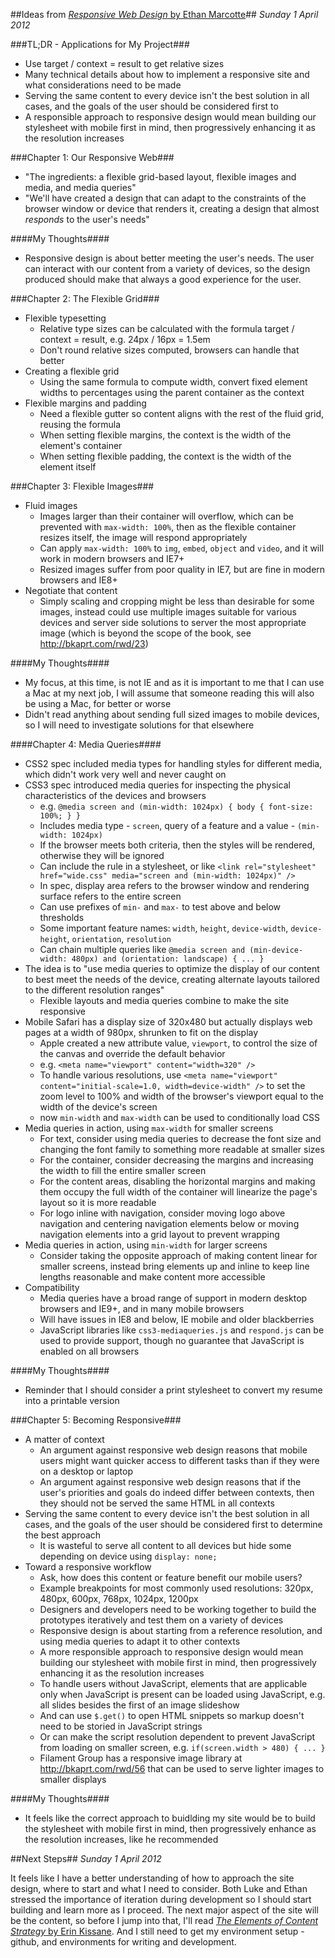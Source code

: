 ##Ideas from [*Responsive Web Design* by Ethan Marcotte](http://www.abookapart.com/products/responsive-web-design)##
*Sunday 1 April 2012*

###TL;DR - Applications for My Project###

* Use target / context = result to get relative sizes
* Many technical details about how to implement a responsive site and what considerations need to be made
* Serving the same content to every device isn't the best solution in all cases, and the goals of the user should be considered first to
* A responsible approach to responsive design would mean building our stylesheet with mobile first in mind, then progressively enhancing it as the resolution increases

###Chapter 1: Our Responsive Web###

* "The ingredients: a flexible grid-based layout, flexible images and media, and media queries"
* "We'll have created a design that can adapt to the constraints of the browser window or device that renders it, creating a design that almost *responds* to the user's needs"

####My Thoughts####

* Responsive design is about better meeting the user's needs.  The user can interact with our content from a variety of devices, so the design produced should make that always a good experience for the user.

###Chapter 2: The Flexible Grid###

* Flexible typesetting
    * Relative type sizes can be calculated with the formula target / context = result, e.g. 24px / 16px = 1.5em
    * Don't round relative sizes computed, browsers can handle that better
* Creating a flexible grid
    * Using the same formula to compute width, convert fixed element widths to percentages using the parent container as the context
* Flexible margins and padding
    * Need a flexible gutter so content aligns with the rest of the fluid grid, reusing the formula
    * When setting flexible margins, the context is the width of the element's container
    * When setting flexible padding, the context is the width of the element itself

###Chapter 3: Flexible Images###

* Fluid images
    * Images larger than their container will overflow, which can be prevented with `max-width: 100%`, then as the flexible container resizes itself, the image will respond appropriately
    * Can apply `max-width: 100%` to `img`, `embed`, `object` and `video`, and it will work in modern browsers and IE7+
    * Resized images suffer from poor quality in IE7, but are fine in modern browsers and IE8+
* Negotiate that content
    * Simply scaling and cropping might be less than desirable for some images, instead could use multiple images suitable for various devices and server side solutions to server the most appropriate image (which is beyond the scope of the book, see http://bkaprt.com/rwd/23)

####My Thoughts####

* My focus, at this time, is not IE and as it is important to me that I can use a Mac at my next job, I will assume that someone reading this will also be using a Mac, for better or worse
* Didn't read anything about sending full sized images to mobile devices, so I will need to investigate solutions for that elsewhere

####Chapter 4: Media Queries####

* CSS2 spec included media types for handling styles for different media, which didn't work very well and never caught on
* CSS3 spec introduced media queries for inspecting the physical characteristics of the devices and browsers
    * e.g. `@media screen and (min-width: 1024px) { body { font-size: 100%; } }`
    * Includes media type - `screen`, query of a feature and a value - `(min-width: 1024px)` 
    * If the browser meets both criteria, then the styles will be rendered, otherwise they will be ignored
    * Can include the rule in a stylesheet, or like `<link rel="stylesheet" href="wide.css" media="screen and (min-width: 1024px)" />`
    * In spec, display area refers to the browser window and rendering surface refers to the entire screen
    * Can use prefixes of `min-` and `max-` to test above and below thresholds
    * Some important feature names: `width`, `height`, `device-width`, `device-height`, `orientation`, `resolution`
    * Can chain multiple queries like `@media screen and (min-device-width: 480px) and (orientation: landscape) { ... }`
* The idea is to "use media queries to optimize the display of our content to best meet the needs of the device, creating alternate layouts tailored to the different resolution ranges"
    * Flexible layouts and media queries combine to make the site responsive
* Mobile Safari has a display size of 320x480 but actually displays web pages at a width of 980px, shrunken to fit on the display
    * Apple created a new attribute value, `viewport`, to control the size of the canvas and override the default behavior
    * e.g. `<meta name="viewport" content="width=320" />`
    * To handle various resolutions, use `<meta name="viewport" content="initial-scale=1.0, width=device-width" />` to set the zoom level to 100% and width of the browser's viewport equal to the width of the device's screen
    * now `min-width` and `max-width` can be used to conditionally load CSS
* Media queries in action, using `max-width` for smaller screens
    * For text, consider using media queries to decrease the font size and changing the font family to something more readable at smaller sizes
    * For the container, consider decreasing the margins and increasing the width to fill the entire smaller screen
    * For the content areas, disabling the horizontal margins and making them occupy the full width of the container will linearize the page's layout so it is more readable
    * For logo inline with navigation, consider moving logo above navigation and centering navigation elements below or moving navigation elements into a grid layout to prevent wrapping
* Media queries in action, using `min-width` for larger screens
    * Consider taking the opposite approach of making content linear for smaller screens, instead bring elements up and inline to keep line lengths reasonable and make content more accessible
* Compatibility
    * Media queries have a broad range of support in modern desktop browsers and IE9+, and in many mobile browsers
    * Will have issues in IE8 and below, IE mobile and older blackberries
    * JavaScript libraries like `css3-mediaqueries.js` and `respond.js` can be used to provide support, though no guarantee that JavaScript is enabled on all browsers

####My Thoughts####

* Reminder that I should consider a print stylesheet to convert my resume into a printable version

###Chapter 5: Becoming Responsive###

* A matter of context
    * An argument against responsive web design reasons that mobile users might want quicker access to different tasks than if they were on a desktop or laptop
    * An argument against responsive web design reasons that if the user's priorities and goals do indeed differ between contexts, then they should not be served the same HTML in all contexts
* Serving the same content to every device isn't the best solution in all cases, and the goals of the user should be considered first to determine the best approach
    * It is wasteful to serve all content to all devices but hide some depending on device using `display: none;`
* Toward a responsive workflow
    * Ask, how does this content or feature benefit our mobile users?
    * Example breakpoints for most commonly used resolutions: 320px, 480px, 600px, 768px, 1024px, 1200px
    * Designers and developers need to be working together to build the prototypes iteratively and test them on a variety of devices
    * Responsive design is about starting from a reference resolution, and using media queries to adapt it to other contexts
    * A more responsible approach to responsive design would mean building our stylesheet with mobile first in mind, then progressively enhancing it as the resolution increases
    * To handle users without JavaScript, elements that are applicable only when JavaScript is present can be loaded using JavaScript, e.g. all slides besides the first of an image slideshow
    * And can use `$.get()` to open HTML snippets so markup doesn't need to be storied in JavaScript strings
    * Or can make the script resolution dependent to prevent JavaScript from loading on smaller screen, e.g. `if(screen.width > 480) { ... }`
    * Filament Group has a responsive image library at http://bkaprt.com/rwd/56 that can be used to serve lighter images to smaller displays

####My Thoughts####
* It feels like the correct approach to buidlding my site would be to build the stylesheet with mobile first in mind, then progressively enhance as the resolution increases, like he recommended

##Next Steps##
*Sunday 1 April 2012*

It feels like I have a better understanding of how to approach the site design, where to start and what I need to consider.  Both Luke and Ethan stressed the importance of iteration during development so I should start building and learn more as I proceed.  The next major aspect of the site will be the content, so before I jump into that, I'll read [*The Elements of Content Strategy* by Erin Kissane](http://www.abookapart.com/products/the-elements-of-content-strategy).  And I still need to get my environment setup - github, and environments for writing and development.

